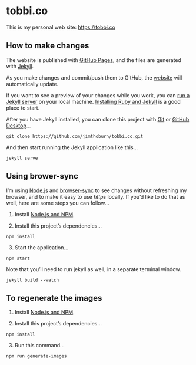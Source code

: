 # tobbi.co

This is my personal web site: https://tobbi.co

## How to make changes

The website is published with [GitHub Pages](https://pages.github.com), and the files are generated with [Jekyll](http://jekyllrb.com).

As you make changes and commit/push them to GitHub, the [website](https://tobbi.co) will automatically update.

If you want to see a preview of your changes while you work, you can [run a Jekyll server](https://jekyllrb.com) on your local machine. [Installing Ruby and Jekyll](https://jekyllrb.com/docs/installation/) is a good place to start.

After you have Jekyll installed, you can clone this project with [Git](https://git-scm.com) or [GitHub Desktop](https://desktop.github.com)…

```
git clone https://github.com/jimthoburn/tobbi.co.git
```

And then start running the Jekyll application like this...

```
jekyll serve
```

## Using brower-sync

I’m using [Node.js](https://nodejs.org) and [browser-sync](https://www.browsersync.io) to see changes without refreshing my browser, and to make it easy to use *https* locally. If you’d like to do that as well, here are some steps you can follow…

1. Install [Node.js and NPM](https://nodejs.org/en/download/).

2. Install this project’s dependencies...

```
npm install
```

3. Start the application…

```
npm start
```

Note that you’ll need to run jekyll as well, in a separate terminal window.

```
jekyll build --watch
```

## To regenerate the images

1. Install [Node.js and NPM](https://nodejs.org/en/download/).

2. Install this project’s dependencies...

```
npm install
```

3. Run this command…

```
npm run generate-images
```
